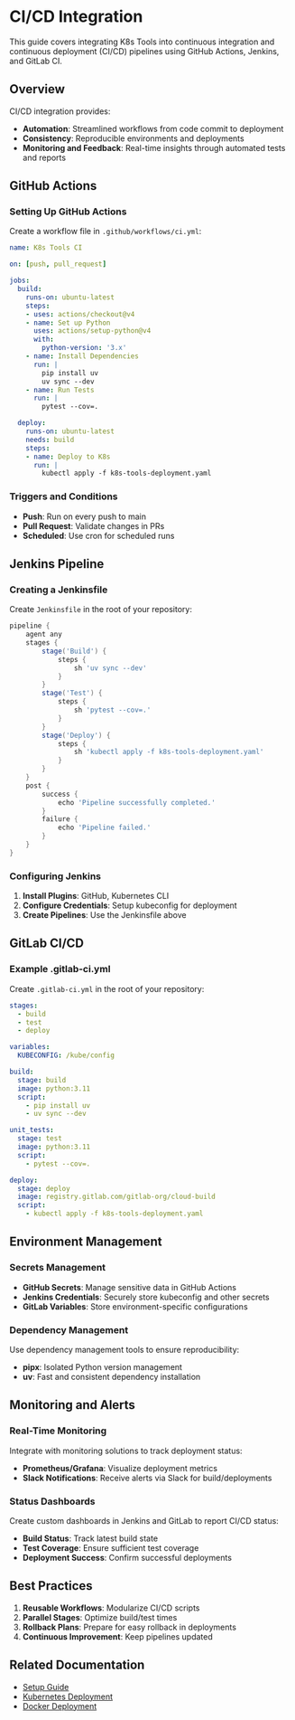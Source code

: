 # CI/CD Integration

This guide covers integrating K8s Tools into continuous integration and continuous deployment (CI/CD) pipelines using GitHub Actions, Jenkins, and GitLab CI.

## Overview

CI/CD integration provides:

- **Automation**: Streamlined workflows from code commit to deployment
- **Consistency**: Reproducible environments and deployments
- **Monitoring and Feedback**: Real-time insights through automated tests and reports

## GitHub Actions

### Setting Up GitHub Actions

Create a workflow file in `.github/workflows/ci.yml`:

```yaml
name: K8s Tools CI

on: [push, pull_request]

jobs:
  build:
    runs-on: ubuntu-latest
    steps:
    - uses: actions/checkout@v4
    - name: Set up Python
      uses: actions/setup-python@v4
      with:
        python-version: '3.x'
    - name: Install Dependencies
      run: |
        pip install uv
        uv sync --dev
    - name: Run Tests
      run: |
        pytest --cov=.

  deploy:
    runs-on: ubuntu-latest
    needs: build
    steps:
    - name: Deploy to K8s
      run: |
        kubectl apply -f k8s-tools-deployment.yaml
```

### Triggers and Conditions

- **Push**: Run on every push to main
- **Pull Request**: Validate changes in PRs
- **Scheduled**: Use cron for scheduled runs

## Jenkins Pipeline

### Creating a Jenkinsfile

Create `Jenkinsfile` in the root of your repository:

```groovy
pipeline {
    agent any
    stages {
        stage('Build') {
            steps {
                sh 'uv sync --dev'
            }
        }
        stage('Test') {
            steps {
                sh 'pytest --cov=.'
            }
        }
        stage('Deploy') {
            steps {
                sh 'kubectl apply -f k8s-tools-deployment.yaml'
            }
        }
    }
    post {
        success {
            echo 'Pipeline successfully completed.'
        }
        failure {
            echo 'Pipeline failed.'
        }
    }
}
```

### Configuring Jenkins

1. **Install Plugins**: GitHub, Kubernetes CLI
2. **Configure Credentials**: Setup kubeconfig for deployment
3. **Create Pipelines**: Use the Jenkinsfile above

## GitLab CI/CD

### Example .gitlab-ci.yml

Create `.gitlab-ci.yml` in the root of your repository:

```yaml
stages:
  - build
  - test
  - deploy

variables:
  KUBECONFIG: /kube/config

build:
  stage: build
  image: python:3.11
  script:
    - pip install uv
    - uv sync --dev

unit_tests:
  stage: test
  image: python:3.11
  script:
    - pytest --cov=.

deploy:
  stage: deploy
  image: registry.gitlab.com/gitlab-org/cloud-build
  script:
    - kubectl apply -f k8s-tools-deployment.yaml
```

## Environment Management

### Secrets Management

- **GitHub Secrets**: Manage sensitive data in GitHub Actions
- **Jenkins Credentials**: Securely store kubeconfig and other secrets
- **GitLab Variables**: Store environment-specific configurations

### Dependency Management

Use dependency management tools to ensure reproducibility:

- **pipx**: Isolated Python version management
- **uv**: Fast and consistent dependency installation

## Monitoring and Alerts

### Real-Time Monitoring

Integrate with monitoring solutions to track deployment status:

- **Prometheus/Grafana**: Visualize deployment metrics
- **Slack Notifications**: Receive alerts via Slack for build/deployments

### Status Dashboards

Create custom dashboards in Jenkins and GitLab to report CI/CD status:

- **Build Status**: Track latest build state
- **Test Coverage**: Ensure sufficient test coverage
- **Deployment Success**: Confirm successful deployments

## Best Practices

1. **Reusable Workflows**: Modularize CI/CD scripts
2. **Parallel Stages**: Optimize build/test times
3. **Rollback Plans**: Prepare for easy rollback in deployments
4. **Continuous Improvement**: Keep pipelines updated

## Related Documentation

- [Setup Guide](../setup.md)
- [Kubernetes Deployment](kubernetes.md)
- [Docker Deployment](docker.md)
